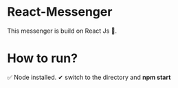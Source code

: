 ﻿# React-Messenger 

This messenger is build on React Js 🚀.


# How to run?
✅ Node installed.
✔ switch to the directory and **npm start**
